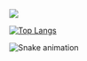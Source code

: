 <picture>
<source 
  srcset="https://github-readme-stats.vercel.app/api?username=anhprgm&show_icons=true&theme=dark"
  media="(prefers-color-scheme: dark)"
/>
<source
  srcset="https://github-readme-stats.vercel.app/api?username=anhprgm&show_icons=true"
  media="(prefers-color-scheme: light), (prefers-color-scheme: no-preference)"
/>
<img src="https://github-readme-stats.vercel.app/api?username=anhprgm&show_icons=true" />
</picture>

[![Top Langs](https://github-readme-stats.vercel.app/api/top-langs/?username=anhprgm)](https://github.com/anuraghazra/github-readme-stats)

![Snake animation](https://github.com/thepiyushmalhotra/thepiyushmalhotra/blob/output/github-contribution-grid-snake.svg)
